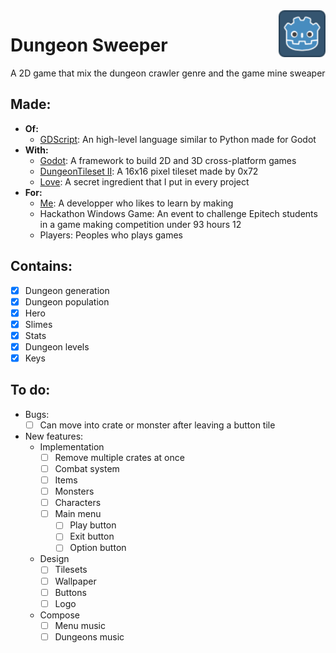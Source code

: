 <img src="icon.png" width="75" height="75" align="right"/>

# Dungeon Sweeper

A 2D game that mix the dungeon crawler genre and the game mine sweaper

## Made:

- **Of:**
    - [GDScript](https://docs.godotengine.org/en/stable/tutorials/scripting/gdscript/index.html): An high-level language similar to Python made for Godot
- **With:**
    - [Godot](https://docs.godotengine.org/en/stable/index.html): A framework to build 2D and 3D cross-platform games
    - [DungeonTileset Ⅱ](https://0x72.itch.io/dungeontileset-ii): A 16x16 pixel tileset made by 0x72
    - [Love](https://rebrand.ly/r1ckr0l13r): A secret ingredient that I put in every project
- **For:**
    - [Me](https://github.com/serapagranchose): A developper who likes to learn by making
    - Hackathon Windows Game: An event to challenge Epitech students in a game making competition under 93 hours 12
    - Players: Peoples who plays games

## Contains:

- [x] Dungeon generation
- [x] Dungeon population
- [x] Hero
- [x] Slimes
- [x] Stats
- [x] Dungeon levels
- [x] Keys

## To do:

- Bugs:
    - [ ] Can move into crate or monster after leaving a button tile

- New features:
    - Implementation
        - [ ] Remove multiple crates at once
        - [ ] Combat system
        - [ ] Items
        - [ ] Monsters
        - [ ] Characters
        - [ ] Main menu
            - [ ] Play button
            - [ ] Exit button
            - [ ] Option button
    - Design
        - [ ] Tilesets
        - [ ] Wallpaper
        - [ ] Buttons
        - [ ] Logo
    - Compose
        - [ ] Menu music
        - [ ] Dungeons music
